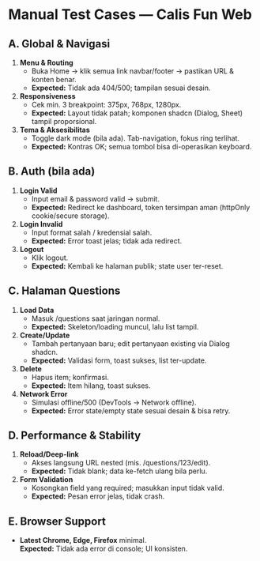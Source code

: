 # Manual Test Cases — Calis Fun Web

## A. Global & Navigasi
1. **Menu & Routing**
   - Buka Home → klik semua link navbar/footer → pastikan URL & konten benar.
   - **Expected:** Tidak ada 404/500; tampilan sesuai desain.
2. **Responsiveness**
   - Cek min. 3 breakpoint: 375px, 768px, 1280px.
   - **Expected:** Layout tidak patah; komponen shadcn (Dialog, Sheet) tampil proporsional.
3. **Tema & Aksesibilitas**
   - Toggle dark mode (bila ada). Tab-navigation, fokus ring terlihat.
   - **Expected:** Kontras OK; semua tombol bisa di-operasikan keyboard.

## B. Auth (bila ada)
1. **Login Valid**
   - Input email & password valid → submit.
   - **Expected:** Redirect ke dashboard, token tersimpan aman (httpOnly cookie/secure storage).
2. **Login Invalid**
   - Input format salah / kredensial salah.
   - **Expected:** Error toast jelas; tidak ada redirect.
3. **Logout**
   - Klik logout.
   - **Expected:** Kembali ke halaman publik; state user ter-reset.

## C. Halaman Questions
1. **Load Data**
   - Masuk /questions saat jaringan normal.
   - **Expected:** Skeleton/loading muncul, lalu list tampil.
2. **Create/Update**
   - Tambah pertanyaan baru; edit pertanyaan existing via Dialog shadcn.
   - **Expected:** Validasi form, toast sukses, list ter-update.
3. **Delete**
   - Hapus item; konfirmasi.
   - **Expected:** Item hilang, toast sukses.
4. **Network Error**
   - Simulasi offline/500 (DevTools → Network offline).
   - **Expected:** Error state/empty state sesuai desain & bisa retry.

## D. Performance & Stability
1. **Reload/Deep-link**
   - Akses langsung URL nested (mis. /questions/123/edit).
   - **Expected:** Tidak blank; data ke-fetch ulang bila perlu.
2. **Form Validation**
   - Kosongkan field yang required; masukkan input tidak valid.
   - **Expected:** Pesan error jelas, tidak crash.

## E. Browser Support
- **Latest Chrome, Edge, Firefox** minimal.  
  **Expected:** Tidak ada error di console; UI konsisten.
